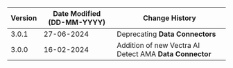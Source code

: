 | **Version** | **Date Modified (DD-MM-YYYY)** | **Change History**                                          |
|-------------|--------------------------------|-------------------------------------------------------------|
| 3.0.1       | 27-06-2024                     | Deprecating **Data Connectors**                             |
| 3.0.0       | 16-02-2024                     | Addition of new  Vectra AI Detect AMA **Data Connector**    |

